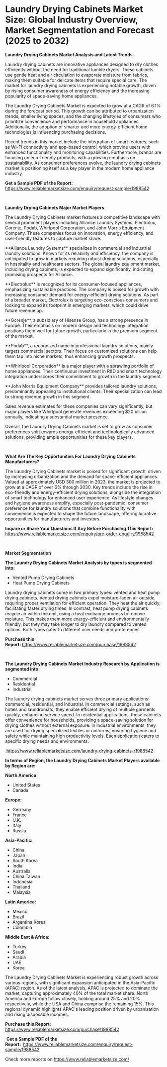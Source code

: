 <p><h1>Laundry Drying Cabinets Market Size: Global Industry Overview, Market Segmentation and Forecast (2025 to 2032)</h1></p><p><strong>Laundry Drying Cabinets Market Analysis and Latest Trends</strong></p>
<p><p>Laundry drying cabinets are innovative appliances designed to dry clothes efficiently without the need for traditional tumble dryers. These cabinets use gentle heat and air circulation to evaporate moisture from fabrics, making them suitable for delicate items that require special care. The market for laundry drying cabinets is experiencing notable growth, driven by rising consumer awareness of energy efficiency and the increasing popularity of space-saving home appliances.</p><p>The Laundry Drying Cabinets Market is expected to grow at a CAGR of 6.1% during the forecast period. This growth can be attributed to urbanization trends, smaller living spaces, and the changing lifestyles of consumers who prioritize convenience and performance in household appliances. Additionally, the adoption of smarter and more energy-efficient home technologies is influencing purchasing decisions.</p><p>Recent trends in this market include the integration of smart features, such as Wi-Fi connectivity and app-based control, which provide users with enhanced functionality and monitoring capabilities. Furthermore, brands are focusing on eco-friendly products, with a growing emphasis on sustainability. As consumer preferences evolve, the laundry drying cabinets market is positioning itself as a key player in the modern home appliance industry.</p></p>
<p><strong>Get a Sample PDF of the Report:&nbsp;</strong> <a href="https://www.reliablemarketsize.com/enquiry/request-sample/1988542?utm_campaign=2744&utm_medium=2&utm_source=Github&utm_content=ia&utm_term=10042025&utm_id=laundry-drying-cabinets">https://www.reliablemarketsize.com/enquiry/request-sample/1988542</a></p>
<p>&nbsp;</p>
<p><strong>Laundry Drying Cabinets Major Market Players</strong></p>
<p><p>The Laundry Drying Cabinets market features a competitive landscape with several prominent players including Alliance Laundry Systems, Electrolux, Gorenje, Podab, Whirlpool Corporation, and John Morris Equipment Company. These companies focus on innovation, energy efficiency, and user-friendly features to capture market share.</p><p>**Alliance Laundry Systems** specializes in commercial and industrial laundry solutions. Known for its reliability and efficiency, the company is anticipated to grow in markets requiring robust drying solutions, especially in hospitality and healthcare sectors. The global laundry equipment market, including drying cabinets, is expected to expand significantly, indicating promising prospects for Alliance.</p><p>**Electrolux** is recognized for its consumer-focused appliances, emphasizing sustainable practices. The company is poised for growth with increasing consumer demand for energy-efficient drying solutions. As part of a broader market, Electrolux is targeting eco-conscious consumers and looking to expand its footprint in emerging markets, which could drive future revenue up.</p><p>**Gorenje**, a subsidiary of Hisense Group, has a strong presence in Europe. Their emphasis on modern design and technology integration positions them well for future growth, particularly in the premium segment of the market.</p><p>**Podab**, a recognized name in professional laundry solutions, mainly targets commercial sectors. Their focus on customized solutions can help them tap into niche markets, thus enhancing growth prospects.</p><p>**Whirlpool Corporation** is a major player with a sprawling portfolio of home appliances. Their continuous investment in R&D and smart technology integration underscores their commitment to growth in the laundry segment.</p><p>**John Morris Equipment Company** provides tailored laundry solutions, predominantly appealing to institutional clients. Their specialization can lead to strong revenue growth in this segment.</p><p>Sales revenue estimates for these companies can vary significantly, but major players like Whirlpool generate revenues exceeding $20 billion annually, indicating a substantial market presence.</p><p>Overall, the Laundry Drying Cabinets market is set to grow as consumer preferences shift towards energy-efficient and technologically advanced solutions, providing ample opportunities for these key players.</p></p>
<p>&nbsp;</p>
<p><strong>What Are The Key Opportunities For Laundry Drying Cabinets Manufacturers?</strong></p>
<p><p>The Laundry Drying Cabinets market is poised for significant growth, driven by increasing urbanization and the demand for space-efficient appliances. Valued at approximately USD 300 million in 2023, the market is projected to grow at a CAGR of over 6% through 2030. Key trends include the rise in eco-friendly and energy-efficient drying solutions, alongside the integration of smart technology for enhanced user experience. As lifestyle changes and hygiene awareness amplify, especially post-pandemic, consumer preference for laundry solutions that combine functionality with convenience is expected to shape the future landscape, offering lucrative opportunities for manufacturers and investors.</p></p>
<p><strong>Inquire or Share Your Questions If Any Before Purchasing This Report:</strong> <a href="https://www.reliablemarketsize.com/enquiry/pre-order-enquiry/1988542?utm_campaign=2744&utm_medium=2&utm_source=Github&utm_content=ia&utm_term=10042025&utm_id=laundry-drying-cabinets">https://www.reliablemarketsize.com/enquiry/pre-order-enquiry/1988542</a></p>
<p>&nbsp;</p>
<p><strong>Market Segmentation</strong></p>
<p><strong>The Laundry Drying Cabinets Market Analysis by types is segmented into:</strong></p>
<p><ul><li>Vented Pump Drying Cabinets</li><li>Heat Pump Drying Cabinets</li></ul></p>
<p><p>Laundry drying cabinets come in two primary types: vented and heat pump drying cabinets. Vented drying cabinets expel moisture-laden air outside, requiring proper ventilation for efficient operation. They heat the air quickly, facilitating faster drying times. In contrast, heat pump drying cabinets recycle air within the unit, using a heat exchange process to remove moisture. This makes them more energy-efficient and environmentally friendly, but they may take longer to dry laundry compared to vented options. Both types cater to different user needs and preferences.</p></p>
<p><strong>Purchase this Report:&nbsp;</strong><a href="https://www.reliablemarketsize.com/purchase/1988542?utm_campaign=2744&utm_medium=2&utm_source=Github&utm_content=ia&utm_term=10042025&utm_id=laundry-drying-cabinets">https://www.reliablemarketsize.com/purchase/1988542</a></p>
<p>&nbsp;</p>
<p><strong>The Laundry Drying Cabinets Market Industry Research by Application is segmented into:</strong></p>
<p><ul><li>Commercial</li><li>Residential</li><li>Industrial</li></ul></p>
<p><p>The laundry drying cabinets market serves three primary applications: commercial, residential, and industrial. In commercial settings, such as hotels and laundromats, they enable efficient drying of multiple garments quickly, enhancing service speed. In residential applications, these cabinets offer convenience for households, providing a space-saving solution for drying clothes without external exposure. In industrial environments, they are used for drying specialized textiles or uniforms, ensuring hygiene and safety while maintaining high productivity levels. Each application caters to specific drying needs and environments.</p></p>
<p><a href="https://www.reliablemarketsize.com/laundry-drying-cabinets-r1988542?utm_campaign=2744&utm_medium=2&utm_source=Github&utm_content=ia&utm_term=10042025&utm_id=laundry-drying-cabinets">&nbsp;https://www.reliablemarketsize.com/laundry-drying-cabinets-r1988542</a></p>
<p><strong>In terms of Region, the Laundry Drying Cabinets Market Players available by Region are:</strong></p>
<p>
    <p> <strong> North America: </strong>
        <ul>
            <li>United States</li>
            <li>Canada</li>
        </ul>
        </p> 
    <p> <strong> Europe: </strong>
        <ul>
            <li>Germany</li>
            <li>France</li>
            <li>U.K.</li>
            <li>Italy</li>
            <li>Russia</li>
        </ul>
        </p> 
    <p> <strong> Asia-Pacific: </strong>
        <ul>
            <li>China</li>
            <li>Japan</li>
            <li>South Korea</li>
            <li>India</li>
            <li>Australia</li>
            <li>China Taiwan</li>
            <li>Indonesia</li>
            <li>Thailand</li>
            <li>Malaysia</li>
        </ul>
        </p> 
    <p> <strong> Latin America: </strong>
        <ul>
            <li>Mexico</li>
            <li>Brazil</li>
            <li>Argentina Korea</li>
            <li>Colombia</li>
        </ul>
        </p> 
    <p> <strong> Middle East & Africa: </strong>
        <ul>
            <li>Turkey</li>
            <li>Saudi</li>
            <li>Arabia</li>
            <li>UAE</li>
            <li>Korea</li>
        </ul>
    </p>
    </p>
<p><p>The Laundry Drying Cabinets Market is experiencing robust growth across various regions, with significant expansion anticipated in the Asia-Pacific (APAC) region. As of the latest analysis, APAC is projected to dominate the market, capturing approximately 40% of the total market share. North America and Europe follow closely, holding around 25% and 20% respectively, while the USA and China comprise the remaining 15%. This regional dynamic highlights APAC's leading position driven by urbanization and rising disposable incomes.</p></p>
<p><strong>Purchase this Report: </strong><a href="https://www.reliablemarketsize.com/purchase/1988542?utm_campaign=2744&utm_medium=2&utm_source=Github&utm_content=ia&utm_term=10042025&utm_id=laundry-drying-cabinets">https://www.reliablemarketsize.com/purchase/1988542</a></p>
<p>&nbsp;<strong>Get a Sample PDF of the Report:&nbsp;&nbsp;</strong><a href="https://www.reliablemarketsize.com/enquiry/request-sample/1988542?utm_campaign=2744&utm_medium=2&utm_source=Github&utm_content=ia&utm_term=10042025&utm_id=laundry-drying-cabinets">https://www.reliablemarketsize.com/enquiry/request-sample/1988542</a></p>
<p><strong></strong></p>
<p>Check more reports on <a href="https://www.reliablemarketsize.com/?utm_campaign=2744&utm_medium=2&utm_source=Github&utm_content=ia&utm_term=10042025&utm_id=laundry-drying-cabinets">https://www.reliablemarketsize.com/</a></p>